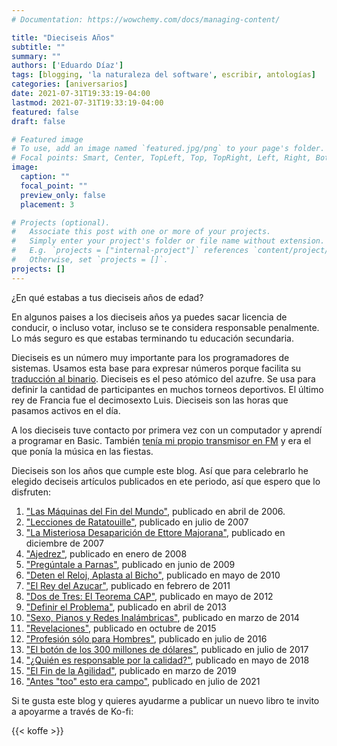 ```yaml
---
# Documentation: https://wowchemy.com/docs/managing-content/

title: "Dieciseis Años"
subtitle: ""
summary: ""
authors: ['Eduardo Díaz']
tags: [blogging, 'la naturaleza del software', escribir, antologías]
categories: [aniversarios]
date: 2021-07-31T19:33:19-04:00
lastmod: 2021-07-31T19:33:19-04:00
featured: false
draft: false

# Featured image
# To use, add an image named `featured.jpg/png` to your page's folder.
# Focal points: Smart, Center, TopLeft, Top, TopRight, Left, Right, BottomLeft, Bottom, BottomRight.
image:
  caption: ""
  focal_point: ""
  preview_only: false
  placement: 3

# Projects (optional).
#   Associate this post with one or more of your projects.
#   Simply enter your project's folder or file name without extension.
#   E.g. `projects = ["internal-project"]` references `content/project/deep-learning/index.md`.
#   Otherwise, set `projects = []`.
projects: []
---
```


¿En qué estabas a tus dieciseis años de edad? 

En algunos paises a los dieciseis años ya puedes sacar licencia de conducir, o incluso votar, incluso se te considera responsable penalmente. Lo más seguro es que estabas terminando tu educación secundaria.

Dieciseis es un número muy importante para los programadores de sistemas. Usamos esta base para expresar números porque facilita su [traducción al binario](https://www.programando.org/blog/2011/03/06/partir-desde-cero/). Dieciseis es el peso atómico del azufre. Se usa para definir la cantidad de participantes en muchos torneos deportivos. El último rey de Francia fue el decimosexto Luis. Dieciseis son las horas que pasamos activos en el día.

A los dieciseis tuve contacto por primera vez con un computador y aprendí a programar en Basic. También [tenía mi propio transmisor en FM](https://www.akarru.com/blog/2010/09/23/el-espiritu-de-la-radio/) y era el que ponía la música en las fiestas. 

Dieciseis son los años que cumple este blog. Así que para celebrarlo he elegido deciseis artículos publicados en ete periodo, así que espero que lo disfruten:

1. ["Las Máquinas del Fin del Mundo"](/blog/lnds/2006/04/16/las-maquinas-del-fin-del-mundo/), publicado en abril de 2006.
2. ["Lecciones de Ratatouille"](/blog/lnds/2007/07/01/lecciones-de-ratatouille), publicado en julio de 2007
3. ["La Misteriosa Desaparición de Ettore Majorana"](/blog/lnds/2007/12/18/la-misteriosa-desaparicion-de-ettore-majorana), publicado en diciembre de 2007
4. ["Ajedrez"](/blog/lnds/2008/01/18/ajedrez), publicado en enero de 2008
5. ["Pregúntale a Parnas"](/blog/lnds/2009/06/09/preguntale-a-parnas), publicado en junio de 2009
6. ["Deten el Reloj, Aplasta al Bicho"](/blog/lnds/2010/05/27/deten-el-reloj-aplasta-al-bicho), publicado en mayo de 2010
7. ["El Rey del Azucar"](/blog/lnds/2011/02/03/el-rey-del-azucar), publicado en febrero de 2011
8. ["Dos de Tres: El Teorema CAP"](/blog/lnds/2012/05/25/dos-de-tres-el-teorema-cap), publicado en mayo de 2012
9. ["Definir el Problema"](/blog/lnds/2013/04/28/definir-el-problema), publicado en abril de 2013
10. ["Sexo, Pianos y Redes Inalámbricas"](/blog/lnds/2014/03/10/sexo-pianos-y-wifi), publicado en marzo de 2014
11. ["Revelaciones"](/blog/lnds/2015/10/01/revelaciones), publicado en octubre de 2015
12. ["Profesión sólo para Hombres"](/blog/lnds/2016/07/23/profesion-solo-para-hombres), publicado en julio de 2016
13. ["El botón de los 300 millones de dólares"](/blog/lnds/2017/07/23/el-boton-de-los-300-millones-de-dolares), publicado en julio de 2017
14. ["¿Quién es responsable por la calidad?"](/blog/lnds/2018/05/06/quien-es-responsable-por-la-calidad), publicado en mayo de 2018
15. ["El Fin de la Agilidad"](/blog/lnds/2019/03/17/el-fin-de-la-agilidad), publicado en marzo de 2019
16. ["Antes \"too" esto era campo"](/blog/lnds/2021/07/11/antes-too-esto-era-campo), publicado en julio de 2021

Si te gusta este blog y quieres ayudarme a publicar un nuevo libro te invito a apoyarme a través de Ko-fi:

{{< koffe >}}